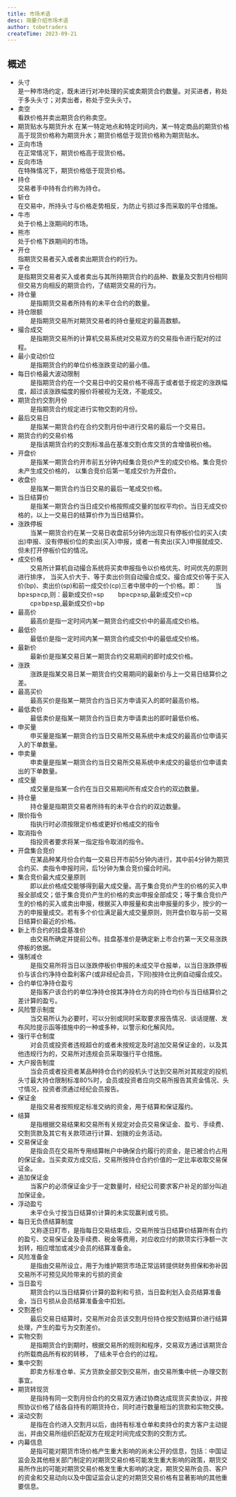 ```yaml
---
title: 市场术语
desc: 简要介绍市场术语
author: tobetraders
createTime: 2023-09-21
---
```


## 概述
* 头寸  
是一种市场约定，既未进行对冲处理的买或卖期货合约数量。对买进者，称处于多头头寸；对卖出者，称处于空头头寸。
* 卖空  
看跌价格并卖出期货合约称卖空。
* 期货贴水与期货升水
在某一特定地点和特定时间内，某一特定商品的期货价格高于现货价格称为期货升水；期货价格低于现货价格称为期货贴水。
* 正向市场  
在正常情况下，期货价格高于现货价格。
* 反向市场  
在特殊情况下，期货价格低于现货价格。
* 持仓  
交易者手中持有合约称为持仓。
* 斩仓  
在交易中，所持头寸与价格走势相反，为防止亏损过多而采取的平仓措施。
* 牛市  
处于价格上涨期间的市场。
* 熊市  
处于价格下跌期间的市场。
* 开仓  
指期货交易者买入或者卖出期货合约的行为。
* 平仓  
是指期货交易者买入或者卖出与其所持期货合约的品种、数量及交割月份相同但交易方向相反的期货合约，了结期货交易的行为。
* 持仓量  
　　是指期货交易者所持有的未平仓合约的数量。
* 持仓限额  
　　是指期货交易所对期货交易者的持仓量规定的最高数额。
* 撮合成交  
　　是指期货交易所的计算机交易系统对交易双方的交易指令进行配对的过程。
* 最小变动价位  
　　是指期货合约的单位价格涨跌变动的最小值。
* 每日价格最大波动限制  
　　是指期货合约在一个交易日中的交易价格不得高于或者低于规定的涨跌幅度，超过该涨跌幅度的报价将被视为无效，不能成交。
* 期货合约交割月份  
　　是指期货合约规定进行实物交割的月份。
* 最后交易日  
　　是指某一期货合约在合约交割月份中进行交易的最后一个交易日。
* 期货合约的交易价格  
　　是指该期货合约的交割标准品在基准交割仓库交货的含增值税价格。
* 开盘价  
　　是指某一期货合约开市前五分钟内经集合竞价产生的成交价格。集合竞价未产生成交价格的， 以集合竞价后第一笔成交价为开盘价。
* 收盘价  
　　是指某一期货合约当日交易的最后一笔成交价格。
* 当日结算价  
　　是指某一期货合约当日成交价格按照成交量的加权平均价。当日无成交价格的，以上一交易日的结算价作为当日结算价。
* 涨跌停板  
　　当某一期货合约在某一交易日收盘前5分钟内出现只有停板价位的买入(卖出)申报、没有停板价位的卖出(买入)申报，或者一有卖出(买入)申报就成交、但未打开停板价位的情况。
* 成交价格  
　　交易所计算机自动撮合系统将买卖申报指令以价格优先、时间优先的原则进行排序， 当买入价大于、等于卖出价则自动撮合成交。撮合成交价等于买入价(bp)、卖出价(sp)和前一成交价(cp)三者中居中的一个价格。即：
　　当 bp≥sp≥cp,则：最新成交价=sp
　　bp≥cp≥sp,最新成交价=cp
　　cp≥bp≥sp,最新成交价=bp
* 最高价  
　　最高价是指一定时间内某一期货合约成交价中的最高成交价格。
* 最低价  
　　最低价是指一定时间内某一期货合约成交价中的最低成交价格。
* 最新价  
　　最新价是指某交易日某一期货合约交易期间的即时成交价格。
* 涨跌  
　　涨跌是指某交易日某一期货合约交易期间的最新价与上一交易日结算价之差。
* 最高买价  
　　最高买价是指某一期货合约当日买方申请买入的即时最高价格。
* 最低卖价  
　　最低卖价是指某一期货合约当日卖方申请卖出的即时最低价格。
* 申买量  
　　申买量是指某一期货合约当日交易所交易系统中未成交的最高价位申请买入的下单数量。
* 申卖量  
　　申卖量是指某一期货合约当日交易所交易系统中未成交的最低价位申请卖出的下单数量。
* 成交量   
　　成交量是指某一合约在当日交易期间所有成交合约的双边数量。
* 持仓量  
　　持仓量是指期货交易者所持有的未平仓合约的双边数量。
* 限价指令  
　　指执行时必须按限定价格或更好价格成交的指令
* 取消指令  
　　指投资者要求将某一指定指令取消的指令。
* 开盘集合竞价  
　　在某品种某月份合约每一交易日开市前5分钟内进行，其中前4分钟为期货合约买、卖指令申报时间，后1分钟为集合竞价撮合时间。
* 集合竞价最大成交量原则  
　　即以此价格成交能够得到最大成交量。高于集合竞价产生的价格的买入申报全部成交；低于集合竞价产生的价格的卖出申报全部成交；等于集合竞价产生的价格的买入或卖出申报，根据买入申报量和卖出申报量的多少，按少的一方的申报量成交。若有多个价位满足最大成交量原则，则开盘价取与前一交易日结算价最近的价格。
* 新上市合约的挂盘基准价  
　　由交易所确定并提前公布。挂盘基准价是确定新上市合约第一天交易涨跌停板的依据。
* 强制减仓  
　　是指交易所将当日以涨跌停板价申报的未成交平仓报单，以当日涨跌停板价与该合约净持仓盈利客户(或非经纪会员，下同)按持仓比例自动撮合成交。
* 合约单位净持仓盈亏  
　　是指客户该合约的单位净持仓按其净持仓方向的持仓均价与当日结算价之差计算的盈亏。
* 风险警示制度  
　　当交易所认为必要时，可以分别或同时采取要求报告情况、谈话提醒、发布风险提示函等措施中的一种或多种，以警示和化解风险。
* 强行平仓制度  
　　对会员或投资者违规超仓的或者未按规定及时追加交易保证金的，以及其他违规行为的，交易所对违规会员采取强行平仓措施。
* 大户报告制度  
　　当会员或者投资者某品种持仓合约的投机头寸达到交易所对其规定的投机头寸最大持仓限制标准80%时，会员或投资者应向交易所报告其资金情况、头寸情况，投资者须通过经纪会员报告。
* 保证金  
　　是指交易者按照规定标准交纳的资金，用于结算和保证履约。
* 结算  
　　是指根据交易结果和交易所有关规定对会员交易保证金、盈亏、手续费、交割货款及其它有关款项进行计算、划拨的业务活动。
* 交易保证金  
　　是指会员在交易所专用结算帐户中确保合约履行的资金，是已被合约占用的保证金。当买卖双方成交后，交易所按持仓合约价值的一定比率收取交易保证金。
* 追加保证金  
　　当客户的必须保证金少于一定数量时，经纪公司要求客户补足的部分叫追加保证金。
* 浮动盈亏  
　　未平仓头寸按当日结算价计算的未实现赢利或亏损。
* 每日无负债结算制度  
　　又称逐日盯市，是指每日交易结束后，交易所按当日结算价结算所有合约的盈亏、交易保证金及手续费、税金等费用，对应收应付的款项实行净额一次划转，相应增加或减少会员的结算准备金。
* 风险准备金  
　　是指由交易所设立，用于为维护期货市场正常运转提供财务担保和弥补因交易所不可预见风险带来的亏损的资金
* 当日盈亏  
　　期货合约以当日结算价计算的盈利和亏损，当日盈利划入会员结算准备金，当日亏损从会员结算准备金中扣划。
* 交割差价  
　　最后交易日结算时，交易所对会员该交割月份持仓按交割结算价进行结算处理，产生的盈亏为交割差价。
* 实物交割  
　　是指期货合约到期时，根据交易所的规则和程序，交易双方通过该期货合约所载商品所有权的转移， 了结未平仓合约的过程。
* 集中交割  
　　即卖方标准仓单、买方货款全部交到交易所，由交易所集中统一办理交割事宜。
* 期货转现货  
　　是指持有同一交割月份合约的交易双方通过协商达成现货买卖协议，并按照协议价格了结各自持有的期货持仓，同时进行数量相当的货款和实物交换。
* 滚动交割  
　　是指在合约进入交割月以后，由持有标准仓单和卖持仓的卖方客户主动提出，并由交易所组织匹配双方在规定时间完成交割的交割方式。
* 内幕信息  
　　是指可能对期货市场价格产生重大影响的尚未公开的信息，包括：中国证监会及其他相关部门制定的对期货交易价格可能发生重大影响的政策，期货交易所作出的可能对期货交易价格发生重大影响的决定，期货交易所会员、客户的资金和交易动向以及中国证监会认定的对期货交易价格有显著影响的其他重要信息。
